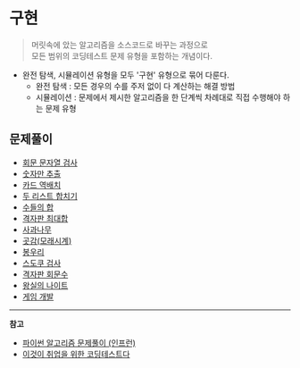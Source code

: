 구현
===
> 머릿속에 았는 알고리즘을 소스코드로 바꾸는 과정으로   
> 모든 범위의 코딩테스트 문제 유형을 포함하는 개념이다.

- 완전 탐색, 시뮬레이션 유형을 모두 '구현' 유형으로 묶어 다룬다.
  - 완전 탐색 : 모든 경우의 수를 주저 없이 다 계산하는 해결 방법   
  - 시뮬레이션 : 문제에서 제시한 알고리즘을 한 단계씩 차례대로 직접 수행해야 하는 문제 유형

## 문제풀이
- [회문 문자열 검사](https://github.com/vive0508/TIL/blob/main/Algorithm_practice/Implementation/%ED%9A%8C%EB%AC%B8%20%EB%AC%B8%EC%9E%90%EC%97%B4%20%EA%B2%80%EC%82%AC.md)   
- [숫자만 추출](https://github.com/vive0508/TIL/blob/main/Algorithm_practice/Implementation/%EC%88%AB%EC%9E%90%EB%A7%8C%20%EC%B6%94%EC%B6%9C.md)   
- [카드 역배치](https://github.com/vive0508/TIL/blob/main/Algorithm_practice/Implementation/%EC%B9%B4%EB%93%9C%20%EC%97%AD%EB%B0%B0%EC%B9%98.md)   
- [두 리스트 합치기](https://github.com/vive0508/TIL/blob/main/Algorithm_practice/Implementation/%EB%91%90%20%EB%A6%AC%EC%8A%A4%ED%8A%B8%20%ED%95%A9%EC%B9%98%EA%B8%B0.md)   
- [수들의 합](https://github.com/vive0508/TIL/blob/main/Algorithm_practice/Implementation/%EC%88%98%EB%93%A4%EC%9D%98%20%ED%95%A9.md)   
- [격자판 최대합]()   
- [사과나무]()   
- [곳감(모래시계)]()   
- [봉우리]()   
- [스도쿠 검사]()   
- [격자판 회문수]()   
- [왕실의 나이트]()  
- [게임 개발]()   

___
**참고**
- [파이썬 알고리즘 문제풀이 (인프런)](https://www.inflearn.com/course/%ED%8C%8C%EC%9D%B4%EC%8D%AC-%EC%95%8C%EA%B3%A0%EB%A6%AC%EC%A6%98-%EB%AC%B8%EC%A0%9C%ED%92%80%EC%9D%B4-%EC%BD%94%EB%94%A9%ED%85%8C%EC%8A%A4%ED%8A%B8#)
- [이것이 취업을 위한 코딩테스트다](https://github.com/ndb796/python-for-coding-test/blob/master/README.md)
